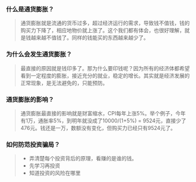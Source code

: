 ### 什么是通货膨胀？

> 通货膨胀就是流通的货币过多，超过经济运行的需求，导致钱不值钱，钱的购买力下降了，相应地物价就上涨了。这个我们都有体会，也很好理解，就是钱越来越不值钱了。同样的钱能买的东西越来越少了。

### 为什么会发生通货膨胀？

> 最直接的原因就是钱印多了。那为什么要印钱呢？因为所有的经济体都希望看到一定程度的膨胀，接近充分的就业，稳定的增长。其实就是经济发展的正常现象，是无法避免的，只能预防。

### 通货膨胀的影响？

> 通货膨胀最直接的影响就是财富缩水，CPI每年上涨5%。举个例子，今年有1万，通胀率5%，到明年就没成了10000/(1+5%) = 9524元，直接少了476元。钱还是一万，数额没有变化，但购买力已经只有9524元了。

### 如何防范投资骗局？

> - 弄清楚每个投资背后的原理，看赚的是谁的钱。
> - 先学习再投资
> - 知道投资的风险在哪里